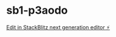 # sb1-p3aodo

[Edit in StackBlitz next generation editor ⚡️](https://stackblitz.com/~/github.com/victorkaizenwave/sb1-p3aodo)